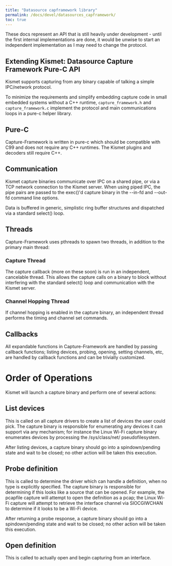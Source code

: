 ```yaml
---
title: "Datasource capframework library"
permalink: /docs/devel/datasources_capframework/
toc: true
---
```

These docs represent an API that is still heavily under development - until the first internal implementations are done, it would be unwise to start an independent implementation as I may need to change the protocol.

## Extending Kismet: Datasource Capture Framework Pure-C API

Kismet supports capturing from any binary capable of talking a simple IPC/network protocol.

To minimize the requirements and simplify embedding capture code in small embedded systems without a C++ runtime, `capture_framework.h` and `capture_framework.c` implement the protocol and main communications loops in a pure-c helper library.

## Pure-C

Capture-Framework is written in pure-c which should be compatible with C99 and does not require any C++ runtimes.  The Kismet plugins and decoders still require C++.

## Communication

Kismet capture binaries communicate over IPC on a shared pipe, or via a TCP network connection to the Kismet server.  When using piped IPC, the pipe pairs are passed to the exec()'d capture binary in the --in-fd and --out-fd command line options.

Data is buffered in generic, simplistic ring buffer structures and dispatched via a standard select() loop.

## Threads

Capture-Framework uses pthreads to spawn two threads, in addition to the primary main thread:

### Capture Thread

The capture callback (more on these soon) is run in an independent, cancelable thread.  This allows the capture calls on a binary to block without interfering with the standard select() loop and communication with the Kismet server.

### Channel Hopping Thread

If channel hopping is enabled in the capture binary, an independent thread performs the timing and channel set commands.

## Callbacks

All expandable functions in Capture-Framework are handled by passing callback functions; listing devices, probing, opening, setting channels, etc, are handled by callback functions and can be trivially customized.

# Order of Operations

Kismet will launch a capture binary and perform one of several actions:

## List devices

This is called on all capture drivers to create a list of devices the user could pick.  The capture binary is responsible for enumerating any devices it can support via any mechanism; for instance the Linux Wi-Fi capture binary enumerates devices by processing the /sys/class/net/ pseudofilesystem.

After listing devices, a capture binary should go into a spindown/pending state and wait to be closed; no other action will be taken this execution.

## Probe definition

This is called to determine the driver which can handle a definition, when no type is explicitly specified.  The capture binary is responsible for determining if this looks like a source that can be opened.  For example, the pcapfile capture will attempt to open the definition as a pcap; the Linux Wi-Fi capture will attempt to retrieve the interface channel via SIOCGIWCHAN to determine if it looks to be a Wi-Fi device.

After returning a probe response, a capture binary should go into a spindown/pending state and wait to be closed; no other action will be taken this execution.

## Open definition

This is called to actually open and begin capturing from an interface.


